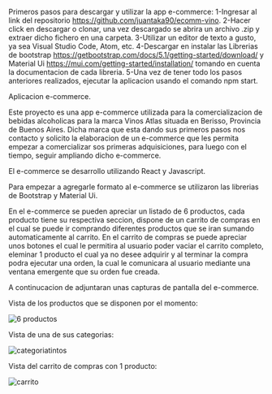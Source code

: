 Primeros pasos para descargar y utilizar la app e-commerce:
1-Ingresar al link del repositorio https://github.com/juantaka90/ecomm-vino.
2-Hacer click en descargar o clonar, una vez descargado se abrira un archivo .zip y extraer dicho fichero en una carpeta.
3-Utilizar un editor de texto a gusto, ya sea Visual Studio Code, Atom, etc.
4-Descargar en instalar las Librerias de bootstrap https://getbootstrap.com/docs/5.1/getting-started/download/ y Material Ui https://mui.com/getting-started/installation/ tomando en cuenta la documentacion de cada libreria.
5-Una vez de tener todo los pasos anteriores realizados, ejecutar la aplicacion usando el comando npm start.


Aplicacion e-commerce.

Este proyecto es una app  e-commerce utilizada para la comercializacion de bebidas alcoholicas para la marca Vinos Atlas situada en Berisso, Provincia de Buenos Aires. Dicha marca que esta dando sus primeros pasos nos contacto y solicito la elaboracion de un e-commerce que les permita empezar a comercializar sos primeras adquisiciones, para luego con el tiempo, seguir ampliando dicho e-commerce.

El e-commerce se desarrollo utilizando React y Javascript.

Para empezar a agregarle formato al e-commerce se utilizaron las librerias de Bootstrap y Material Ui.

En el e-commerce se pueden apreciar un listado de 6 productos, cada producto tiene su respectiva seccion, dispone de un carrito de compras en el cual se puede ir comprando diferentes productos que se iran sumando automaticamente al carrito. En el carrito de compras se puede apreciar unos botones el cual le permitira al usuario poder vaciar el carrito completo, eleminar 1 producto el cual ya no desee adquirir y al terminar la compra podra ejecutar una orden, la cual le comunicara al usuario mediante una ventana emergente que su orden fue creada.

A continucacion de adjuntaran unas capturas de pantalla del e-commerce.

Vista de los productos que se disponen por el momento:

![6 productos](https://user-images.githubusercontent.com/89479164/160500427-c8ed8054-ed36-4730-8dbd-331dfb6df8b4.jpg)

Vista de una de sus categorias:

![categoriatintos](https://user-images.githubusercontent.com/89479164/160500671-d57303c9-dedb-43ec-a55a-f38d2537bbfa.jpg)

Vista del carrito de compras con 1 producto:

![carrito](https://user-images.githubusercontent.com/89479164/160500772-6ab73a2e-93a6-48f5-938a-e946e735b0a5.jpg)
